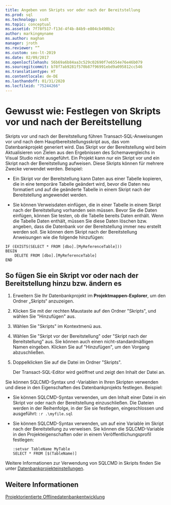 ```yaml
---
title: Angeben von Skripts vor oder nach der Bereitstellung
ms.prod: sql
ms.technology: ssdt
ms.topic: conceptual
ms.assetid: 7f78f517-f13d-4f4b-84b9-e804cb490b2c
author: markingmyname
ms.author: maghan
manager: jroth
ms.reviewer: “”
ms.custom: seo-lt-2019
ms.date: 02/09/2017
ms.openlocfilehash: 56b69a6b84aa3c529c02690f7e6554e76e46b079
ms.sourcegitcommit: b78f7ab9281f570b87f96991ebd9a095812cc546
ms.translationtype: HT
ms.contentlocale: de-DE
ms.lasthandoff: 01/31/2020
ms.locfileid: "75244266"
---
```

# <a name="how-to-specify-predeployment-or-postdeployment-scripts"></a>Gewusst wie: Festlegen von Skripts vor und nach der Bereitstellung

Skripts vor und nach der Bereitstellung führen Transact\-SQL-Anweisungen vor und nach dem Hauptbereitstellungsskript aus, das vom Datenbankprojekt generiert wird. Das Skript vor der Bereitstellung wird beim Aktualisieren von Zielen aus den Ergebnissen des Schemavergleichs in Visual Studio nicht ausgeführt. Ein Projekt kann nur ein Skript vor und ein Skript nach der Bereitstellung aufweisen. Diese Skripts können für mehrere Zwecke verwendet werden. Beispiel:  
  
-   Ein Skript vor der Bereitstellung kann Daten aus einer Tabelle kopieren, die in eine temporäre Tabelle geändert wird, bevor die Daten neu formatiert und auf die geänderte Tabelle in einem Skript nach der Bereitstellung angewendet werden.  
  
-   Sie können Verweisdaten einfügen, die in einer Tabelle in einem Skript nach der Bereitstellung vorhanden sein müssen. Bevor Sie die Daten einfügen, können Sie testen, ob die Tabelle bereits Daten enthält. Wenn die Tabelle Daten enthält, müssen Sie diese Daten löschen bzw. angeben, dass die Datenbank vor der Bereitstellung immer neu erstellt werden soll. Sie können dem Skript nach der Bereitstellung Anweisungen wie die folgende hinzufügen:  
  
```  
IF (EXISTS(SELECT * FROM [dbo].[MyReferenceTable]))  
BEGIN  
    DELETE FROM [dbo].[MyReferenceTable]  
END  
```  

## <a name="to-add-and-modify-a-pre--or-post-deployment-script"></a>So fügen Sie ein Skript vor oder nach der Bereitstellung hinzu bzw. ändern es  
  
1.  Erweitern Sie Ihr Datenbankprojekt im **Projektmappen-Explorer**, um den Ordner „Skripts“ anzuzeigen.  
  
2.  Klicken Sie mit der rechten Maustaste auf den Ordner "Skripts", und wählen Sie "Hinzufügen" aus.  
  
3.  Wählen Sie "Skripts" im Kontextmenü aus.  
  
4.  Wählen Sie "Skript vor der Bereitstellung" oder "Skript nach der Bereitstellung" aus. Sie können auch einen nicht-standardmäßigen Namen eingeben. Klicken Sie auf "Hinzufügen", um den Vorgang abzuschließen.  
  
5.  Doppelklicken Sie auf die Datei im Ordner "Skripts".  
  
    Der Transact\-SQL-Editor wird geöffnet und zeigt den Inhalt der Datei an.  
  
Sie können SQLCMD-Syntax und -Variablen in Ihren Skripten verwenden und diese in den Eigenschaften des Datenbankprojekts festlegen. Beispiel:  
  
-   Sie können SQLCMD-Syntax verwenden, um den Inhalt einer Datei in ein Skript vor oder nach der Bereitstellung einzuschließen. Die Dateien werden in der Reihenfolge, in der Sie sie festlegen, eingeschlossen und ausgeführt: `:r .\myfile.sql`  
  
-   Sie können SQLCMD-Syntax verwenden, um auf eine Variable im Skript nach der Bereitstellung zu verweisen. Sie können die SQLCMD-Variable in den Projekteigenschaften oder in einem Veröffentlichungsprofil festlegen:  
  
    ```  
    :setvar TableName MyTable  
    SELECT * FROM [$(TableName)]  
    ```  
  
Weitere Informationen zur Verwendung von SQLCMD in Skripts finden Sie unter [Datenbankprojekteinstellungen](../ssdt/database-project-settings.md).  
  
## <a name="see-also"></a>Weitere Informationen  
[Projektorientierte Offlinedatenbankentwicklung](../ssdt/project-oriented-offline-database-development.md)  
  
